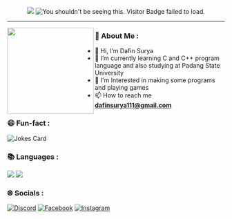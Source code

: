 <p align="center">
  <img src="https://capsule-render.vercel.app/api?type=waving&color=gradient&text=Hi+There!&height=150&section=header"/>
  <img src="https://vbr.wocr.tk/badge?page_id=DxxxxY&color=000&text=Visitors&style=for-the-badge&logo=GitBook&logoColor=white&left_color=black&right_color=purple" alt="You shouldn't be seeing this. Visitor Badge failed to load.">
</p>

---
<img src="https://media.tenor.com/images/f2684f1e77b61d7d32243d9bfe36d445/tenor.gif  " align="left" width="200">
<p align="left">
<p/>

### 🌠 About Me :
- 👋 Hi, I’m Dafin Surya
- 🌱 I’m currently learning C and C++ program language and also studying at Padang State University
- 👀 I'm Interested in making some programs and playing games
- 📫 How to reach me **dafinsurya111@gmail.com**

### 😄 Fun-fact :

![Jokes Card](https://readme-jokes.vercel.app/api)

### 📚 Languages :
![](https://img.shields.io/badge/C-0000FF?style=for-the-badge&logo=C&logoColor=blue)
![](https://img.shields.io/badge/C++-0055FF?style=for-the-badge&logo=C++&logoColor=white)

### 🌐 Socials :
[![Discord](https://img.shields.io/badge/Discord-%237289DA.svg?logo=discord&logoColor=white)](https://discordapp.com/users/1051134719414243358) [![Facebook](https://img.shields.io/badge/Facebook-%231877F2.svg?logo=Facebook&logoColor=white)](https://web.facebook.com/dafinsurya.dafin) [![Instagram](https://img.shields.io/badge/Instagram-%23E4405F.svg?logo=Instagram&logoColor=white)](https://www.instagram.com/dafinsurya/)
